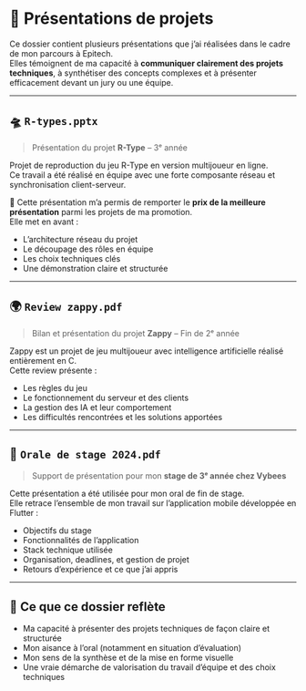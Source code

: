 # 🎤 Présentations de projets

Ce dossier contient plusieurs présentations que j’ai réalisées dans le cadre de mon parcours à Epitech.  
Elles témoignent de ma capacité à **communiquer clairement des projets techniques**, à synthétiser des concepts complexes et à présenter efficacement devant un jury ou une équipe.

---

## 🛸 `R-types.pptx`

> Présentation du projet **R-Type** – 3ᵉ année

Projet de reproduction du jeu R-Type en version multijoueur en ligne.  
Ce travail a été réalisé en équipe avec une forte composante réseau et synchronisation client-serveur.  

🎯 Cette présentation m’a permis de remporter le **prix de la meilleure présentation** parmi les projets de ma promotion.  
Elle met en avant :  
- L’architecture réseau du projet  
- Le découpage des rôles en équipe  
- Les choix techniques clés  
- Une démonstration claire et structurée

---

## 🌍 `Review zappy.pdf`

> Bilan et présentation du projet **Zappy** – Fin de 2ᵉ année

Zappy est un projet de jeu multijoueur avec intelligence artificielle réalisé entièrement en C.  
Cette review présente :  
- Les règles du jeu  
- Le fonctionnement du serveur et des clients  
- La gestion des IA et leur comportement  
- Les difficultés rencontrées et les solutions apportées

---

## 💼 `Orale de stage 2024.pdf`

> Support de présentation pour mon **stage de 3ᵉ année chez Vybees**

Cette présentation a été utilisée pour mon oral de fin de stage.  
Elle retrace l’ensemble de mon travail sur l’application mobile développée en Flutter :  
- Objectifs du stage  
- Fonctionnalités de l’application  
- Stack technique utilisée  
- Organisation, deadlines, et gestion de projet  
- Retours d’expérience et ce que j’ai appris

---

## 🧠 Ce que ce dossier reflète

- Ma capacité à présenter des projets techniques de façon claire et structurée  
- Mon aisance à l’oral (notamment en situation d’évaluation)  
- Mon sens de la synthèse et de la mise en forme visuelle  
- Une vraie démarche de valorisation du travail d’équipe et des choix techniques

